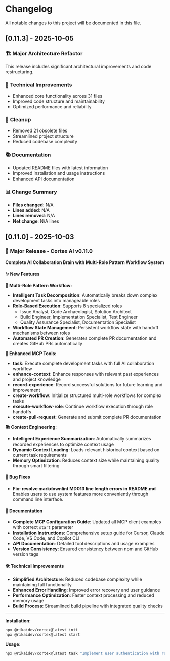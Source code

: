 # Changelog

All notable changes to this project will be documented in this file.

## [0.11.3] - 2025-10-05

### 🏗️ **Major Architecture Refactor**

This release includes significant architectural improvements and code restructuring.

### 🔧 **Technical Improvements**

- Enhanced core functionality across 31 files
- Improved code structure and maintainability
- Optimized performance and reliability

### 🧹 **Cleanup**

- Removed 21 obsolete files
- Streamlined project structure
- Reduced codebase complexity

### 📚 **Documentation**

- Updated README files with latest information
- Improved installation and usage instructions
- Enhanced API documentation

### 📊 **Change Summary**

- **Files changed**: N/A
- **Lines added**: N/A
- **Lines removed**: N/A
- **Net change**: N/A lines



## [0.11.0] - 2025-10-03

### 🚀 **Major Release - Cortex AI v0.11.0**

**Complete AI Collaboration Brain with Multi-Role Pattern Workflow System**

#### ✨ **New Features**

**🧠 Multi-Role Pattern Workflow:**
- **Intelligent Task Decomposition**: Automatically breaks down complex development tasks into manageable roles
- **Role-Based Execution**: Supports 8 specialized roles
  - Issue Analyst, Code Archaeologist, Solution Architect
  - Build Engineer, Implementation Specialist, Test Engineer
  - Quality Assurance Specialist, Documentation Specialist
- **Workflow State Management**: Persistent workflow state with handoff mechanisms between roles
- **Automated PR Creation**: Generates complete PR documentation and creates GitHub PRs automatically

**🔧 Enhanced MCP Tools:**
- **task**: Execute complete development tasks with full AI collaboration workflow
- **enhance-context**: Enhance responses with relevant past experiences and project knowledge
- **record-experience**: Record successful solutions for future learning and improvement
- **create-workflow**: Initialize structured multi-role workflows for complex tasks
- **execute-workflow-role**: Continue workflow execution through role handoffs
- **create-pull-request**: Generate and submit complete PR documentation

**📚 Context Engineering:**
- **Intelligent Experience Summarization**: Automatically summarizes recorded experiences to optimize context usage
- **Dynamic Context Loading**: Loads relevant historical context based on current task requirements
- **Memory Optimization**: Reduces context size while maintaining quality through smart filtering

#### 🔧 **Bug Fixes**

- **Fix: resolve markdownlint MD013 line length errors in README.md**
  Enables users to use system features more conveniently through command line interface.

#### 📝 **Documentation**

- **Complete MCP Configuration Guide**: Updated all MCP client examples with correct `start` parameter
- **Installation Instructions**: Comprehensive setup guide for Cursor, Claude Code, VS Code, and Copilot CLI
- **API Documentation**: Detailed tool descriptions and usage examples
- **Version Consistency**: Ensured consistency between npm and GitHub version tags

#### 🛠️ **Technical Improvements**

- **Simplified Architecture**: Reduced codebase complexity while maintaining full functionality
- **Enhanced Error Handling**: Improved error recovery and user guidance
- **Performance Optimization**: Faster context processing and reduced memory usage
- **Build Process**: Streamlined build pipeline with integrated quality checks

---

**Installation:**
```bash
npx @rikaidev/cortex@latest init
npx @rikaidev/cortex@latest start
```

**Usage:**
```bash
npx @rikaidev/cortex@latest task "Implement user authentication with registration, login, and password reset"
```
